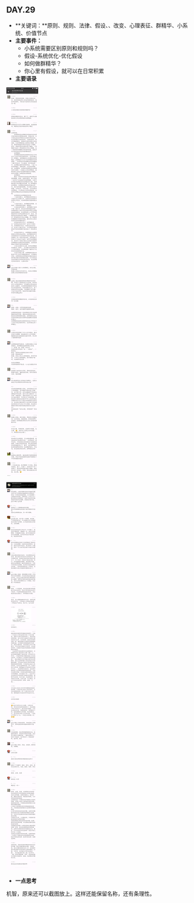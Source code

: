 ## DAY.29
+ **关键词：**原则、规则、法律、假设、、改变、心理表征、群精华、小系统、价值节点
+ **主要事件：**
    + 小系统需要区别原则和规则吗？
    + 假设-系统优化-优化假设
    + 如何做群精华？
    + 你心里有假设，就可以在日常积累
+ **主要语录**


![](./_image/681784546932491514.png)

![](./_image/130180314778176672.png)

+ **一点思考**

机智，原来还可以截图放上。这样还能保留名称，还有条理性。